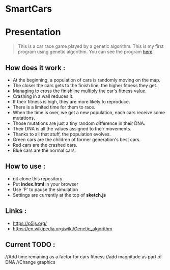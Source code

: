 # SmartCars

# Presentation

>This is a car race game played by a genetic algorithm. This is my first program using genetic algorithm. You can see the program [here](https://hanzopgp.github.io/SmartCars/index.html).

## How does it work :

- At the beginning, a population of cars is randomly moving on the map. 
- The closer the cars gets to the finish line, the higher fitness they get. 
- Managing to cross the finishline multiply the car's fitness value.
- Crashing in a wall reduces it.
- If their fitness is high, they are more likely to reproduce.
- There is a limited time for them to race.
- When the time is over, we get a new population, each cars receive some mutations.
- Those mutations are just a tiny random difference in their DNA.
- Their DNA is all the values assigned to their movements.
- Thanks to all that stuff, the population evolves.
- Green cars are the children of former generation's best cars.
- Red cars are the crashed cars.
- Blue cars are the normal cars.

## How to use :

- git clone this repository
- Put **index.html** in your browser
- Use 'P' to pause the simulation
- Settings are currently at the top of **sketch.js**

## Links :

- https://p5js.org/
- https://en.wikipedia.org/wiki/Genetic_algorithm

## Current TODO :

//Add time remaning as a factor for cars fitness
//add magnitude as part of DNA
//Change graphics
